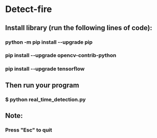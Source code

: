 # Detect-fire

## Install library (run the following lines of code):
### python -m pip install --upgrade pip
### pip install --upgrade opencv-contrib-python
### pip install --upgrade tensorflow

## Then run your program
### $ python real_time_detection.py
## Note:
### Press "Esc" to quit
